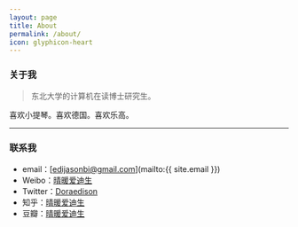 ```yaml
---
layout: page
title: About
permalink: /about/
icon: glyphicon-heart
---
```


### 关于我

> 东北大学的计算机在读博士研究生。

喜欢小提琴。喜欢德国。喜欢乐高。

---

### 联系我

* email：[edijasonbi@gmail.com](mailto:{{ site.email }})
* Weibo：[晴暖爱迪生](http://weibo.com/edijason)
* Twitter：[Doraedison](http://weibo.com/edijason)
* 知乎：[晴暖爱迪生](http://www.zhihu.com/people/edijason)
* 豆瓣：[晴暖爱迪生](http://www.douban.com/people/edijason/)

